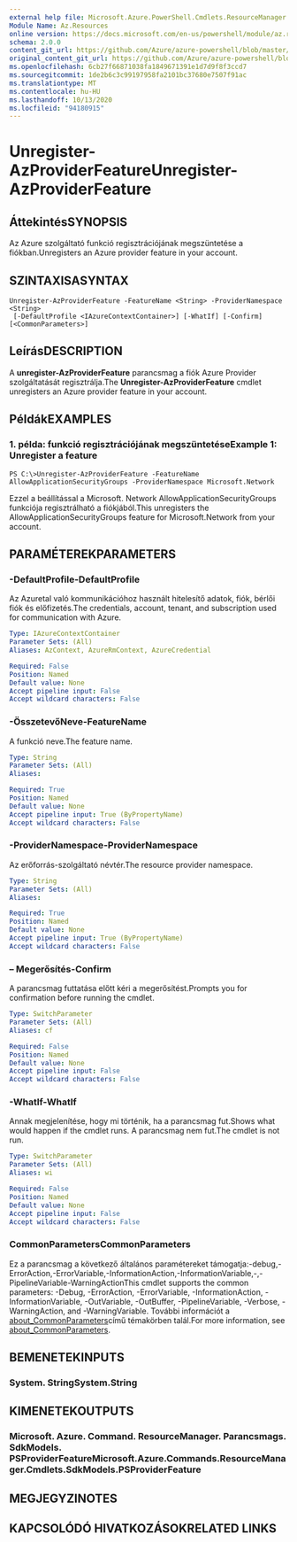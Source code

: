 ```yaml
---
external help file: Microsoft.Azure.PowerShell.Cmdlets.ResourceManager.dll-Help.xml
Module Name: Az.Resources
online version: https://docs.microsoft.com/en-us/powershell/module/az.resources/unregister-azproviderfeature
schema: 2.0.0
content_git_url: https://github.com/Azure/azure-powershell/blob/master/src/Resources/Resources/help/Unregister-AzProviderFeature.md
original_content_git_url: https://github.com/Azure/azure-powershell/blob/master/src/Resources/Resources/help/Unregister-AzProviderFeature.md
ms.openlocfilehash: 6cb27f66871038fa1849671391e1d7d9f8f3ccd7
ms.sourcegitcommit: 1de2b6c3c99197958fa2101bc37680e7507f91ac
ms.translationtype: MT
ms.contentlocale: hu-HU
ms.lasthandoff: 10/13/2020
ms.locfileid: "94180915"
---
```

# <span data-ttu-id="31731-101">Unregister-AzProviderFeature</span><span class="sxs-lookup"><span data-stu-id="31731-101">Unregister-AzProviderFeature</span></span>

## <span data-ttu-id="31731-102">Áttekintés</span><span class="sxs-lookup"><span data-stu-id="31731-102">SYNOPSIS</span></span>
<span data-ttu-id="31731-103">Az Azure szolgáltató funkció regisztrációjának megszüntetése a fiókban.</span><span class="sxs-lookup"><span data-stu-id="31731-103">Unregisters an Azure provider feature in your account.</span></span>

## <span data-ttu-id="31731-104">SZINTAXISA</span><span class="sxs-lookup"><span data-stu-id="31731-104">SYNTAX</span></span>

```
Unregister-AzProviderFeature -FeatureName <String> -ProviderNamespace <String>
 [-DefaultProfile <IAzureContextContainer>] [-WhatIf] [-Confirm] [<CommonParameters>]
```

## <span data-ttu-id="31731-105">Leírás</span><span class="sxs-lookup"><span data-stu-id="31731-105">DESCRIPTION</span></span>
<span data-ttu-id="31731-106">A **unregister-AzProviderFeature** parancsmag a fiók Azure Provider szolgáltatását regisztrálja.</span><span class="sxs-lookup"><span data-stu-id="31731-106">The **Unregister-AzProviderFeature** cmdlet unregisters an Azure provider feature in your account.</span></span>

## <span data-ttu-id="31731-107">Példák</span><span class="sxs-lookup"><span data-stu-id="31731-107">EXAMPLES</span></span>

### <span data-ttu-id="31731-108">1. példa: funkció regisztrációjának megszüntetése</span><span class="sxs-lookup"><span data-stu-id="31731-108">Example 1: Unregister a feature</span></span>
```
PS C:\>Unregister-AzProviderFeature -FeatureName AllowApplicationSecurityGroups -ProviderNamespace Microsoft.Network
```

<span data-ttu-id="31731-109">Ezzel a beállítással a Microsoft. Network AllowApplicationSecurityGroups funkciója regisztrálható a fiókjából.</span><span class="sxs-lookup"><span data-stu-id="31731-109">This unregisters the AllowApplicationSecurityGroups feature for Microsoft.Network from your account.</span></span>

## <span data-ttu-id="31731-110">PARAMÉTEREK</span><span class="sxs-lookup"><span data-stu-id="31731-110">PARAMETERS</span></span>

### <span data-ttu-id="31731-111">-DefaultProfile</span><span class="sxs-lookup"><span data-stu-id="31731-111">-DefaultProfile</span></span>
<span data-ttu-id="31731-112">Az Azuretal való kommunikációhoz használt hitelesítő adatok, fiók, bérlői fiók és előfizetés.</span><span class="sxs-lookup"><span data-stu-id="31731-112">The credentials, account, tenant, and subscription used for communication with Azure.</span></span>

```yaml
Type: IAzureContextContainer
Parameter Sets: (All)
Aliases: AzContext, AzureRmContext, AzureCredential

Required: False
Position: Named
Default value: None
Accept pipeline input: False
Accept wildcard characters: False
```

### <span data-ttu-id="31731-113">-ÖsszetevőNeve</span><span class="sxs-lookup"><span data-stu-id="31731-113">-FeatureName</span></span>
<span data-ttu-id="31731-114">A funkció neve.</span><span class="sxs-lookup"><span data-stu-id="31731-114">The feature name.</span></span>

```yaml
Type: String
Parameter Sets: (All)
Aliases:

Required: True
Position: Named
Default value: None
Accept pipeline input: True (ByPropertyName)
Accept wildcard characters: False
```

### <span data-ttu-id="31731-115">-ProviderNamespace</span><span class="sxs-lookup"><span data-stu-id="31731-115">-ProviderNamespace</span></span>
<span data-ttu-id="31731-116">Az erőforrás-szolgáltató névtér.</span><span class="sxs-lookup"><span data-stu-id="31731-116">The resource provider namespace.</span></span>

```yaml
Type: String
Parameter Sets: (All)
Aliases:

Required: True
Position: Named
Default value: None
Accept pipeline input: True (ByPropertyName)
Accept wildcard characters: False
```

### <span data-ttu-id="31731-117">– Megerősítés</span><span class="sxs-lookup"><span data-stu-id="31731-117">-Confirm</span></span>
<span data-ttu-id="31731-118">A parancsmag futtatása előtt kéri a megerősítést.</span><span class="sxs-lookup"><span data-stu-id="31731-118">Prompts you for confirmation before running the cmdlet.</span></span>

```yaml
Type: SwitchParameter
Parameter Sets: (All)
Aliases: cf

Required: False
Position: Named
Default value: None
Accept pipeline input: False
Accept wildcard characters: False
```

### <span data-ttu-id="31731-119">-WhatIf</span><span class="sxs-lookup"><span data-stu-id="31731-119">-WhatIf</span></span>
<span data-ttu-id="31731-120">Annak megjelenítése, hogy mi történik, ha a parancsmag fut.</span><span class="sxs-lookup"><span data-stu-id="31731-120">Shows what would happen if the cmdlet runs.</span></span>
<span data-ttu-id="31731-121">A parancsmag nem fut.</span><span class="sxs-lookup"><span data-stu-id="31731-121">The cmdlet is not run.</span></span>

```yaml
Type: SwitchParameter
Parameter Sets: (All)
Aliases: wi

Required: False
Position: Named
Default value: None
Accept pipeline input: False
Accept wildcard characters: False
```

### <span data-ttu-id="31731-122">CommonParameters</span><span class="sxs-lookup"><span data-stu-id="31731-122">CommonParameters</span></span>
<span data-ttu-id="31731-123">Ez a parancsmag a következő általános paramétereket támogatja:-debug,-ErrorAction,-ErrorVariable,-InformationAction,-InformationVariable,-,-PipelineVariable-WarningAction</span><span class="sxs-lookup"><span data-stu-id="31731-123">This cmdlet supports the common parameters: -Debug, -ErrorAction, -ErrorVariable, -InformationAction, -InformationVariable, -OutVariable, -OutBuffer, -PipelineVariable, -Verbose, -WarningAction, and -WarningVariable.</span></span> <span data-ttu-id="31731-124">További információt a [about_CommonParameters](http://go.microsoft.com/fwlink/?LinkID=113216)című témakörben talál.</span><span class="sxs-lookup"><span data-stu-id="31731-124">For more information, see [about_CommonParameters](http://go.microsoft.com/fwlink/?LinkID=113216).</span></span>

## <span data-ttu-id="31731-125">BEMENETEK</span><span class="sxs-lookup"><span data-stu-id="31731-125">INPUTS</span></span>

### <span data-ttu-id="31731-126">System. String</span><span class="sxs-lookup"><span data-stu-id="31731-126">System.String</span></span>

## <span data-ttu-id="31731-127">KIMENETEK</span><span class="sxs-lookup"><span data-stu-id="31731-127">OUTPUTS</span></span>

### <span data-ttu-id="31731-128">Microsoft. Azure. Command. ResourceManager. Parancsmags. SdkModels. PSProviderFeature</span><span class="sxs-lookup"><span data-stu-id="31731-128">Microsoft.Azure.Commands.ResourceManager.Cmdlets.SdkModels.PSProviderFeature</span></span>

## <span data-ttu-id="31731-129">MEGJEGYZI</span><span class="sxs-lookup"><span data-stu-id="31731-129">NOTES</span></span>

## <span data-ttu-id="31731-130">KAPCSOLÓDÓ HIVATKOZÁSOK</span><span class="sxs-lookup"><span data-stu-id="31731-130">RELATED LINKS</span></span>
